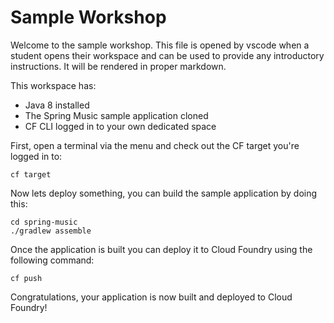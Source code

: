 # Sample Workshop

Welcome to the sample workshop. This file is opened by vscode when a student opens their workspace and can be used to provide any introductory instructions. It will be rendered in proper markdown.

This workspace has:
- Java 8 installed
- The Spring Music sample application cloned
- CF CLI logged in to your own dedicated space

First, open a terminal via the menu and check out the CF target you're logged in to:

```
cf target
```

Now lets deploy something, you can build the sample application by doing this:

```
cd spring-music
./gradlew assemble
```

Once the application is built you can deploy it to Cloud Foundry using the following command:

```
cf push
```

Congratulations, your application is now built and deployed to Cloud Foundry!
